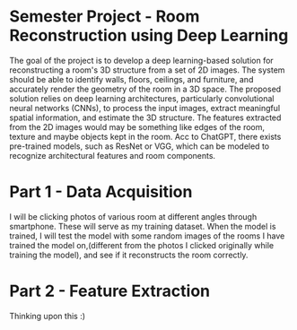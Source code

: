 # Semester Project - Room Reconstruction using Deep Learning
The goal of the project is to develop a deep learning-based solution for reconstructing a room's 3D structure from a set of 2D images. The system should be able to identify walls, floors, ceilings, and furniture, and accurately render the geometry of the room in a 3D space.
The proposed solution relies on deep learning architectures, particularly convolutional neural networks (CNNs), to process the input images, extract meaningful spatial information, and estimate the 3D structure.
The features extracted from the 2D images would may be something like edges of the room, texture and maybe objects kept in the room. Acc to ChatGPT, there exists pre-trained models, such as ResNet or VGG, which can be modeled to recognize architectural features and room components.

# Part 1 - Data Acquisition
I will be clicking photos of various room at different angles through smartphone. These will serve as my training dataset. When the model is trained, I will test the model with some random images of the rooms I have trained the model on,(different from the photos I clicked originally while training the model), and see if it reconstructs the room correctly.

# Part 2 - Feature Extraction
Thinking upon this :)
